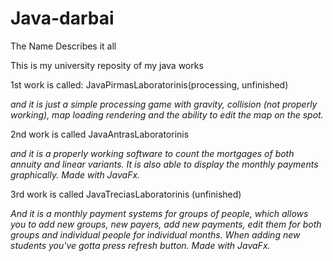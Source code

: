 # Java-darbai
The Name Describes it all

This is my university reposity of my java works

1st work is called: JavaPirmasLaboratorinis(processing, unfinished)

*and it is just a simple processing game with gravity, collision (not properly working), map loading rendering and the ability to edit the map on the spot.*

2nd work is called JavaAntrasLaboratorinis

*and it is a properly working software to count the mortgages of both annuity and linear variants. It is also able to display the monthly payments graphically. Made with JavaFx.*


3rd work is called JavaTreciasLaboratorinis (unfinished)

*And it is a monthly payment systems for groups of people, which allows you to add new groups, new payers, add new payments, 
edit them for both groups and individual people for individual months.
When adding new students you've gotta press refresh button. Made with JavaFx.*
